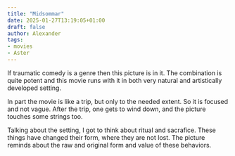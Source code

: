 ```yaml
---
title: "Midsommar"
date: 2025-01-27T13:19:05+01:00
draft: false
author: Alexander
tags:
- movies
- Aster
---
```


If traumatic comedy is a genre then this picture is in it.
The combination is quite potent and this movie runs with it in both very natural and artistically developed setting.

In part the movie is like a trip, but only to the needed extent.
So it is focused and not vague.
After the trip, one gets to wind down, and the picture touches some strings too.

Talking about the setting, I got to think about ritual and sacrafice.
These things have changed their form, where they are not lost.
The picture reminds about the raw and original form and value of these behaviors.
